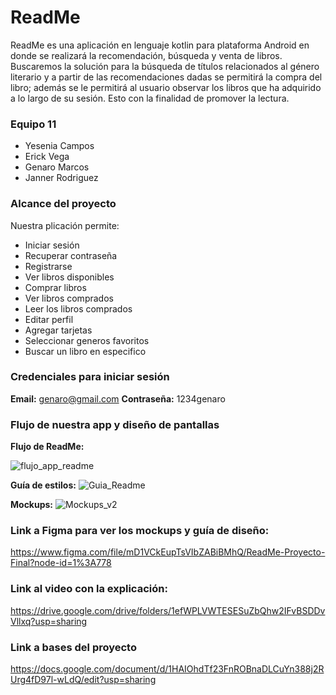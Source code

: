# ReadMe

ReadMe es una aplicación en lenguaje kotlin para plataforma Android en donde se realizará la recomendación, búsqueda y venta de libros. Buscaremos la solución para la búsqueda de títulos
relacionados al género literario y a partir de las recomendaciones dadas se permitirá la compra del libro; además se le permitirá al usuario observar los libros que ha adquirido 
a lo largo de su sesión.  Esto con la finalidad de promover la lectura.

### Equipo 11
- Yesenia Campos
- Erick Vega 
- Genaro Marcos
- Janner Rodriguez

### Alcance del proyecto
Nuestra plicación permite:
- Iniciar sesión
- Recuperar contraseña
- Registrarse
- Ver libros disponibles
- Comprar libros
- Ver libros comprados
- Leer los libros comprados
- Editar perfil
- Agregar tarjetas 
- Seleccionar generos favoritos
- Buscar un libro en especifico

### Credenciales para iniciar sesión
**Email:** genaro@gmail.com
**Contraseña:** 1234genaro

### Flujo de nuestra app y diseño de pantallas

**Flujo de ReadMe:**

![flujo_app_readme](https://user-images.githubusercontent.com/73143272/129305794-16a5b9db-5b4e-4137-b537-02491473de19.gif)

**Guía de estilos:**
![Guia_Readme](https://user-images.githubusercontent.com/73143272/129305905-3c32f80f-b8f5-4b5a-aab4-abaffd395653.PNG)

**Mockups:**
![Mockups_v2](https://user-images.githubusercontent.com/73143272/129305846-a2e82be6-e673-4b62-bcde-136813e86546.PNG)

### Link a Figma para ver los mockups y guía de diseño: 
https://www.figma.com/file/mD1VCkEupTsVIbZABiBMhQ/ReadMe-Proyecto-Final?node-id=1%3A778

### Link al video con la explicación:
https://drive.google.com/drive/folders/1efWPLVWTESESuZbQhw2IFvBSDDvVllxq?usp=sharing

### Link a bases del proyecto
https://docs.google.com/document/d/1HAIOhdTf23FnROBnaDLCuYn388j2RUrg4fD97l-wLdQ/edit?usp=sharing
